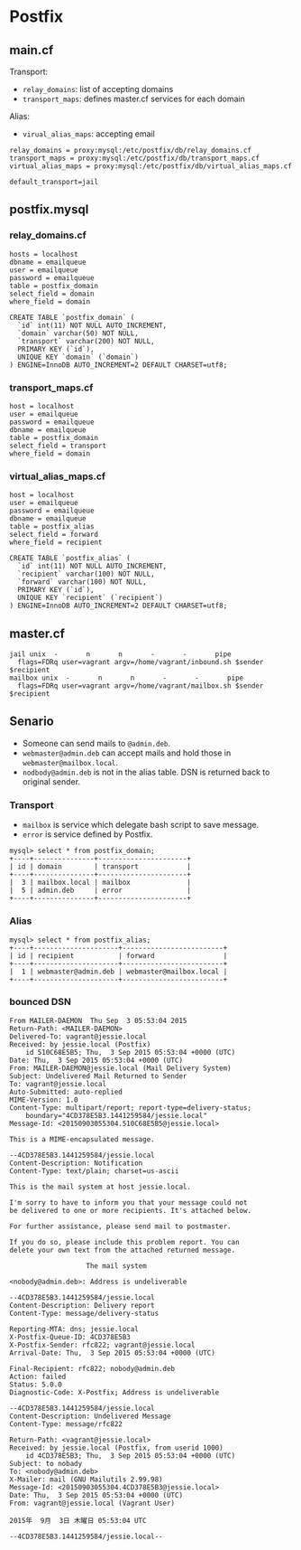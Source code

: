 # Postfix

## main.cf

Transport:

- `relay_domains`: list of accepting domains
- `transport_maps`: defines master.cf services for each domain

Alias:

- `virual_alias_maps`: accepting email

~~~
relay_domains = proxy:mysql:/etc/postfix/db/relay_domains.cf
transport_maps = proxy:mysql:/etc/postfix/db/transport_maps.cf
virtual_alias_maps = proxy:mysql:/etc/postfix/db/virtual_alias_maps.cf

default_transport=jail
~~~

## postfix.mysql

### relay_domains.cf

~~~
hosts = localhost
dbname = emailqueue
user = emailqueue
password = emailqueue
table = postfix_domain
select_field = domain
where_field = domain
~~~

~~~
CREATE TABLE `postfix_domain` (
  `id` int(11) NOT NULL AUTO_INCREMENT,
  `domain` varchar(50) NOT NULL,
  `transport` varchar(200) NOT NULL,
  PRIMARY KEY (`id`),
  UNIQUE KEY `domain` (`domain`)
) ENGINE=InnoDB AUTO_INCREMENT=2 DEFAULT CHARSET=utf8;
~~~

### transport_maps.cf

~~~
host = localhost
user = emailqueue
password = emailqueue
dbname = emailqueue
table = postfix_domain
select_field = transport
where_field = domain
~~~

### virtual_alias_maps.cf 

~~~
host = localhost
user = emailqueue
password = emailqueue
dbname = emailqueue
table = postfix_alias
select_field = forward
where_field = recipient
~~~

~~~
CREATE TABLE `postfix_alias` (
  `id` int(11) NOT NULL AUTO_INCREMENT,
  `recipient` varchar(100) NOT NULL,
  `forward` varchar(100) NOT NULL,
  PRIMARY KEY (`id`),
  UNIQUE KEY `recipient` (`recipient`)
) ENGINE=InnoDB AUTO_INCREMENT=2 DEFAULT CHARSET=utf8;
~~~


## master.cf

~~~
jail unix  -       n       n       -       -       pipe
  flags=FDRq user=vagrant argv=/home/vagrant/inbound.sh $sender $recipient
mailbox unix  -       n       n       -       -       pipe
  flags=FDRq user=vagrant argv=/home/vagrant/mailbox.sh $sender $recipient
~~~


## Senario 

- Someone can send mails to `@admin.deb`. 
- `webmaster@admin.deb` can accept mails and hold those in `webmaster@mailbox.local`.  
- `nodbody@admin.deb` is not in the alias table. DSN is returned back to original sender.

### Transport

- `mailbox` is service which delegate bash script to save message.
- `error` is service defined by Postfix.

~~~
mysql> select * from postfix_domain;
+----+---------------+----------------------+
| id | domain        | transport            |
+----+---------------+----------------------+
|  3 | mailbox.local | mailbox              |
|  5 | admin.deb     | error                |
+----+---------------+----------------------+
~~~

### Alias

~~~
mysql> select * from postfix_alias;
+----+---------------------+-------------------------+
| id | recipient           | forward                 |
+----+---------------------+-------------------------+
|  1 | webmaster@admin.deb | webmaster@mailbox.local |
+----+---------------------+-------------------------+
~~~

### bounced DSN

~~~
From MAILER-DAEMON  Thu Sep  3 05:53:04 2015
Return-Path: <MAILER-DAEMON>
Delivered-To: vagrant@jessie.local
Received: by jessie.local (Postfix)
    id 510C68E5B5; Thu,  3 Sep 2015 05:53:04 +0000 (UTC)
Date: Thu,  3 Sep 2015 05:53:04 +0000 (UTC)
From: MAILER-DAEMON@jessie.local (Mail Delivery System)
Subject: Undelivered Mail Returned to Sender
To: vagrant@jessie.local
Auto-Submitted: auto-replied
MIME-Version: 1.0
Content-Type: multipart/report; report-type=delivery-status;
    boundary="4CD378E5B3.1441259584/jessie.local"
Message-Id: <20150903055304.510C68E5B5@jessie.local>

This is a MIME-encapsulated message.

--4CD378E5B3.1441259584/jessie.local
Content-Description: Notification
Content-Type: text/plain; charset=us-ascii

This is the mail system at host jessie.local.

I'm sorry to have to inform you that your message could not
be delivered to one or more recipients. It's attached below.

For further assistance, please send mail to postmaster.

If you do so, please include this problem report. You can
delete your own text from the attached returned message.

                   The mail system

<nobody@admin.deb>: Address is undeliverable

--4CD378E5B3.1441259584/jessie.local
Content-Description: Delivery report
Content-Type: message/delivery-status

Reporting-MTA: dns; jessie.local
X-Postfix-Queue-ID: 4CD378E5B3
X-Postfix-Sender: rfc822; vagrant@jessie.local
Arrival-Date: Thu,  3 Sep 2015 05:53:04 +0000 (UTC)

Final-Recipient: rfc822; nobody@admin.deb
Action: failed
Status: 5.0.0
Diagnostic-Code: X-Postfix; Address is undeliverable

--4CD378E5B3.1441259584/jessie.local
Content-Description: Undelivered Message
Content-Type: message/rfc822

Return-Path: <vagrant@jessie.local>
Received: by jessie.local (Postfix, from userid 1000)
    id 4CD378E5B3; Thu,  3 Sep 2015 05:53:04 +0000 (UTC)
Subject: to nobady
To: <nobody@admin.deb>
X-Mailer: mail (GNU Mailutils 2.99.98)
Message-Id: <20150903055304.4CD378E5B3@jessie.local>
Date: Thu,  3 Sep 2015 05:53:04 +0000 (UTC)
From: vagrant@jessie.local (Vagrant User)

2015年  9月  3日 木曜日 05:53:04 UTC

--4CD378E5B3.1441259584/jessie.local--
~~~
